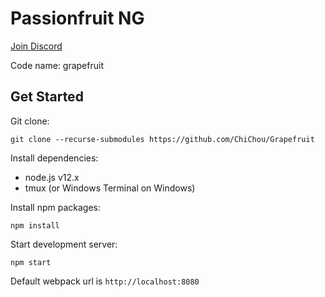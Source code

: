# Passionfruit NG

[Join Discord](https://discord.com/invite/pwutZNx)

Code name: grapefruit

## Get Started

Git clone:

`git clone --recurse-submodules https://github.com/ChiChou/Grapefruit`

Install dependencies:

* node.js v12.x
* tmux (or Windows Terminal on Windows)

Install npm packages:

`npm install`

Start development server:

`npm start`

Default webpack url is `http://localhost:8080`
